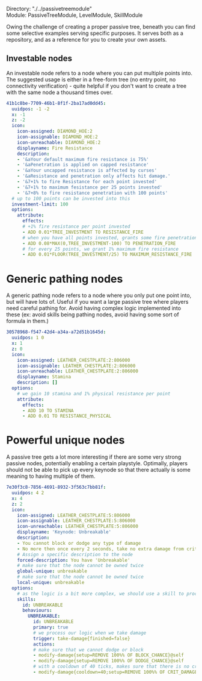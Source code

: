 Directory: "./../passivetreemodule"  
Module: PassiveTreeModule, LevelModule, SkillModule

Owing the challenge of creating a proper passive tree, beneath you can find some selective examples serving specific purposes. It serves both as a repository, and as a reference for you to create your own assets.

## Investable nodes

An investable node refers to a node where you can put multiple points into. The suggested usage is either in a free-form tree (no entry point, no connectivity verification) - quite helpful if you don't want to create a tree with the same node a thousand times over. 

```yml
41b1c8be-7709-46b1-8f1f-2ba17ad0dd45:
  uuidpos: -1 -2
  x: -1
  z: -2
  icon:
    icon-assigned: DIAMOND_HOE:2
    icon-assignable: DIAMOND_HOE:2
    icon-unreachable: DIAMOND_HOE:2
    displayname: Fire Resistance
    description:
    - '&aYour default maximum fire resistance is 75%'
    - '&aPenetration is applied on capped resistance'
    - '&aYour uncapped resistance is affected by curses'
    - '&aResistance and penetration only affects hit damage.'
    - '&7+1% to fire Resistance for each point invested'
    - '&7+1% to maximum fesistance per 25 points invested'
    - '&7+8% to fire resistance penetration with 100 points'
  # up to 100 points can be invested into this
  investment-limit: 100
  options:
    attribute:
      effects:
      # +1% fire resistance per point invested
      - ADD 0.01*TREE_INVESTMENT TO RESISTANCE_FIRE
      # when you have all points invested, grants some fire penetration
      - ADD 0.08*MAX(0,TREE_INVESTMENT-100) TO PENETRATION_FIRE
      # for every 25 points, we grant 1% maximum fire resistance
      - ADD 0.01*FLOOR(TREE_INVESTMENT/25) TO MAXIMUM_RESISTANCE_FIRE
```

# Generic pathing nodes

A generic pathing node refers to a node where you only put one point into, but will have lots of. Useful if you want a large passive tree where players need careful pathing for. Avoid having complex logic implemented into these (ex: avoid skills being pathing nodes, avoid having some sort of formula in them.)

```yml
30578968-f547-42d4-a34a-a72d51b1645d:
  uuidpos: 1 0
  x: 1
  z: 0
  icon:
    icon-assigned: LEATHER_CHESTPLATE:2:806000
    icon-assignable: LEATHER_CHESTPLATE:2:806000
    icon-unreachable: LEATHER_CHESTPLATE:2:806000
    displayname: Stamina
    description: []
  options:
    # we gain 10 stamina and 1% physical resistance per point
    attribute:
      effects:
      - ADD 10 TO STAMINA
      - ADD 0.01 TO RESISTANCE_PHYSICAL
```

# Powerful unique nodes

A passive tree gets a lot more interesting if there are some very strong passive nodes, potentially enabling a certain playstyle. Optimally, players should not be able to pick up every keynode so that there actually is some meaning to having multiple of them.

```yml
7e30f3c8-7856-4691-8932-3f563c7bb81f:
  uuidpos: 4 2
  x: 4
  z: 2
  icon:
    icon-assigned: LEATHER_CHESTPLATE:5:806000
    icon-assignable: LEATHER_CHESTPLATE:5:806000
    icon-unreachable: LEATHER_CHESTPLATE:5:806000
    displayname: 'Keynode: Unbreakable'
    description:
    - You cannot block or dodge any type of damage
    - No more then once every 2 seconds, take no extra damage from crits
    # Assign a specific description to the node
    forced-description: You have 'Unbreakable'
    # make sure that the node cannot be owned twice
    global-unique: unbreakable
    # make sure that the node cannot be owned twice
    local-unique: unbreakable
  options:
    # as the logic is a bit more complex, we should use a skill to process it
    skills:
      id: UNBREAKABLE
      behaviours:
        UNBREAKABLE:
          id: UNBREAKABLE
          primary: true
          # we process our logic when we take damage
          trigger: take-damage{finished=false}
          actions:
          # make sure that we cannot dodge or block
          - modify-damage{setup=REMOVE 100%% OF BLOCK_CHANCE}@self
          - modify-damage{setup=REMOVE 100%% OF DODGE_CHANCE}@self
          # with a cooldown of 40 ticks, makes sure that there is no crit damage.
          - modify-damage{cooldown=40;setup=REMOVE 100%% OF CRIT_DAMAGE}@self
```